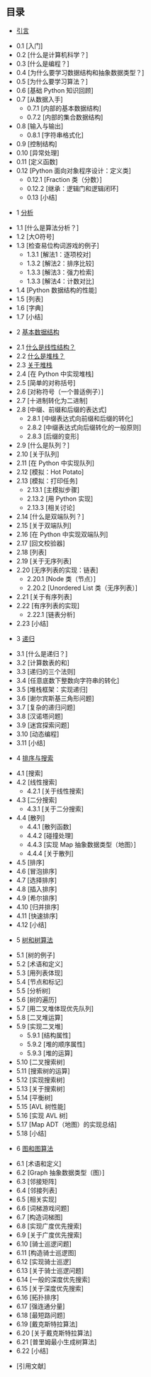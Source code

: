 ## 目录 ##
* [引言](0.Introduction/0.md)
 - 0.1 [入门]
 - 0.2 [什么是计算机科学？]
 - 0.3 [什么是编程？]
 - 0.4 [为什么要学习数据结构和抽象数据类型？]
 - 0.5 [为什么要学习算法？]
 - 0.6 [基础 Python 知识回顾]
 - 0.7 [从数据入手]
    - 0.7.1 [内部的基本数据结构]
	- 0.7.2 [内部的集合数据结构]
 - 0.8 [输入与输出]	
	  - 0.8.1 [字符串格式化]
 - 0.9 [控制结构]
 - 0.10 [异常处理]
 - 0.11 [定义函数]
 - 0.12 [Python 面向对象程序设计：定义类]
 	  - 0.12.1 [Fraction 类（分数）]
  	- 0.12.2 [继承：逻辑门和逻辑闭环]
    - 0.13 [小结]
 
* 1 [分析](1.Analysis/1.md)
 - 1.1 [什么是算法分析？]
 - 1.2 [大O符号]
 - 1.3 [检查易位构词游戏的例子]
    - 1.3.1 [解法1：逐项校对]
    - 1.3.2 [解法2：排序比较]
    - 1.3.3 [解法3：强力检索]
    - 1.3.3 [解法4：计数对比]
 - 1.4 [Python 数据结构的性能]
 - 1.5 [列表]
 - 1.6 [字典]
 - 1.7 [小结]
  	 
* 2 [基本数据结构](2.Basic_Data_Structures/2.md)
 - 2.1 [什么是线性结构？](2.Basic_Data_Structures/2.1.md)
 - 2.2 [什么是堆栈？](2.Basic_Data_Structures/2.2.md)
 - 2.3 [关于堆栈](2.Basic_Data_Structures/2.3.md)
 - 2.4 [在 Python 中实现堆栈]
 - 2.5 [简单的对称括号]
 - 2.6 [对称符号（一个普适例子）]
 - 2.7 [十进制转化为二进制]
 - 2.8 [中缀、前缀和后缀的表达式]
    - 2.8.1 [中缀表达式向前缀和后缀的转化]
    - 2.8.2 [中缀表达式向后缀转化的一般原则]
    - 2.8.3 [后缀的变形]
 - 2.9 [什么是队列？]
 - 2.10 [关于队列]
 - 2.11 [在 Python 中实现队列]
 - 2.12 [模拟：Hot Potato]
 - 2.13 [模拟：打印任务]
    - 2.13.1 [主模拟步骤]
    - 2.13.2 [用 Python 实现]
    - 2.13.3 [相关讨论]
 - 2.14 [什么是双端队列？]
 - 2.15 [关于双端队列]
 - 2.16 [在 Python 中实现双端队列]
 - 2.17 [回文校验器]
 - 2.18 [列表]
 - 2.19 [关于无序列表]
 - 2.20 [无序列表的实现：链表]
    - 2.20.1 [Node 类（节点）]
    - 2.20.2 [Unordered List 类（无序列表）]
 - 2.21 [关于有序列表]
 - 2.22 [有序列表的实现]
    - 2.22.1 [链表分析]
 - 2.23 [小结]
 
* 3 [递归](3.Recursion/3.md)
 - 3.1 [什么是递归？]
 - 3.2 [计算数表的和]
 - 3.3 [递归的三个法则]
 - 3.4 [任意底数下整数向字符串的转化]
 - 3.5 [堆栈框架：实现递归]
 - 3.6 [谢尔宾斯基三角形问题] 
 - 3.7 [复杂的递归问题] 
 - 3.8 [汉诺塔问题]
 - 3.9 [迷宫探索问题]
 - 3.10 [动态编程]
 - 3.11 [小结]
  
* 4 [排序与搜索](4.Sorting_and_Searching/4.md)
 - 4.1 [搜索]
 - 4.2 [线性搜索]
    - 4.2.1 [关于线性搜索] 
 - 4.3 [二分搜索]
    - 4.3.1 [关于二分搜索]  
 - 4.4 [散列]
    - 4.4.1 [散列函数]
    - 4.4.2 [碰撞处理] 
    - 4.4.3 [实现 Map 抽象数据类型（地图）] 
    - 4.4.4 [关于散列]              
 - 4.5 [排序]
 - 4.6 [冒泡排序]
 - 4.7 [选择排序]
 - 4.8 [插入排序]
 - 4.9 [希尔排序]
 - 4.10 [归并排序]
 - 4.11 [快速排序]
 - 4.12 [小结] 
     
* 5 [树和树算法](5.Trees_and_Tree_Algorithms/5.md)
 - 5.1 [树的例子]
 - 5.2 [术语和定义]
 - 5.3 [用列表体现]
 - 5.4 [节点和标记]
 - 5.5 [分析树]
 - 5.6 [树的遍历]
 - 5.7 [用二叉堆体现优先队列]
 - 5.8 [二叉堆运算]
 - 5.9 [实现二叉堆]
    - 5.9.1 [结构属性]
    - 5.9.2 [堆的顺序属性]
    - 5.9.3 [堆的运算]    
 - 5.10 [二叉搜索树]
 - 5.11 [搜索树的运算]
 - 5.12 [实现搜索树]
 - 5.13 [关于搜索树]
 - 5.14 [平衡树]         
 - 5.15 [AVL 树性能]
 - 5.16 [实现 AVL 树]
 - 5.17 [Map ADT（地图）的实现总结]
 - 5.18 [小结]
     
* 6 [图和图算法](6.Graphs_and_Graph_Algorithms/6.md)
 - 6.1 [术语和定义]
 - 6.2 [Graph 抽象数据类型（图）]
 - 6.3 [邻接矩阵]
 - 6.4 [邻接列表]
 - 6.5 [相关实现]
 - 6.6 [词梯游戏问题]
 - 6.7 [构造词梯图]
 - 6.8 [实现广度优先搜索]
 - 6.9 [关于广度优先搜索]
 - 6.10 [骑士巡逻问题]
 - 6.11 [构造骑士巡逻图]
 - 6.12 [实现骑士巡逻]
 - 6.13 [关于骑士巡逻问题]
 - 6.14 [一般的深度优先搜索]
 - 6.15 [关于深度优先搜索]
 - 6.16 [拓扑排序]
 - 6.17 [强连通分量] 
 - 6.18 [最短路问题]
 - 6.19 [戴克斯特拉算法]
 - 6.20 [关于戴克斯特拉算法]
 - 6.21 [普里姆最小生成树算法]  
 - 6.22 [小结]
 
* [引用文献]